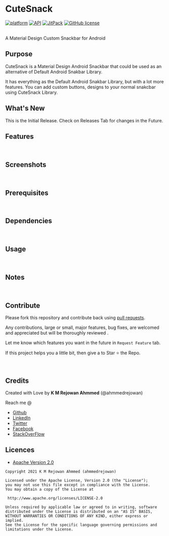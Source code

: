 # CuteSnack
[![platform](https://img.shields.io/badge/platform-Android-yellow.svg)](https://www.android.com)  [![API](https://img.shields.io/badge/API-21%2B-brightgreen.svg?style=flat)](https://android-arsenal.com/api?level=21) [![JitPack](https://img.shields.io/jitpack/v/github/ahmmedrejowan/CuteSnack)](https://jitpack.io/#ahmmedrejowan/CuteSnack) [![GitHub license](https://img.shields.io/github/license/ahmmedrejowan/CuteSnack)](https://github.com/ahmmedrejowan/CuteSnack/blob/master/LICENSE)

<br/>
A Material Design Custom Snackbar for Android

<br/>

## Purpose
CuteSnack is a Material Design Android Snackbar that could be used as an alternative of Default Android Snakbar Library.

It has everything as the Default Android Snakbar Library, but with a lot more features. You can add custom buttons, designs to your normal snakcbar using CuteSnack Library.
<br/>

## What's New
This is the Initial Release. Check on Releases Tab for changes in the Future.
<br/>


## Features 

<br/>

## Screenshots

<br/>

## Prerequisites

<br/>

## Dependencies

<br/>

## Usage

<br/>

## Notes

<br/>

## Contribute

Please fork this repository and contribute back using [pull requests](https://github.com/ahmmedrejowan/CuteSnack/pulls).

Any contributions, large or small, major features, bug fixes, are welcomed and appreciated
but will be thoroughly reviewed .

Let me know which features you want in the future in `Request Feature` tab. 

If this project helps you a little bit, then give a to Star ⭐ the Repo. 

<br/>


## Credits

Created with Love by **K M Rejowan Ahmmed** (@ahmmedrejowan)

Reach me @
* [Github](https://github.com/ahmmedrejowan) 
* [LinkedIn](https://www.linkedin.com/in/ahmmedrejowan)
* [Twitter](https://twitter.com/ahmmedrejowan)
* [Facebook](https://facebook.com/ahmmedrejowan)
* [StackOverFlow](https://stackoverflow.com/users/9932194/k-m-rejowan-ahmmed)





## Licences 
* [Apache Version 2.0](http://www.apache.org/licenses/LICENSE-2.0.html)

```
Copyright 2021 K M Rejowan Ahmmed (ahmmedrejowan)

Licensed under the Apache License, Version 2.0 (the "License");
you may not use this file except in compliance with the License.
You may obtain a copy of the License at

 http://www.apache.org/licenses/LICENSE-2.0

Unless required by applicable law or agreed to in writing, software
distributed under the License is distributed on an "AS IS" BASIS,
WITHOUT WARRANTIES OR CONDITIONS OF ANY KIND, either express or implied.
See the License for the specific language governing permissions and
limitations under the License.

```
